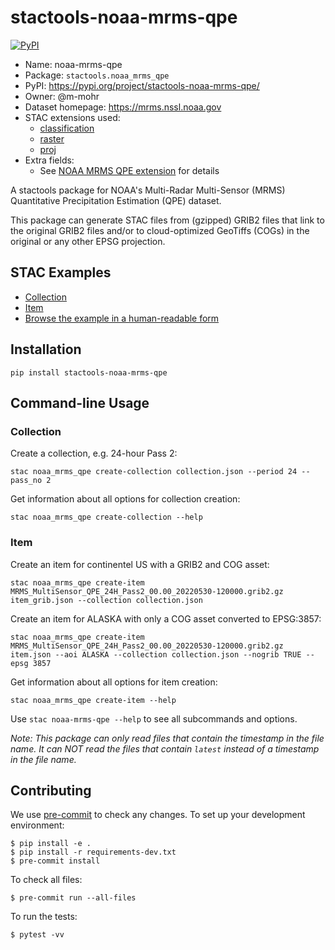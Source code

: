 # stactools-noaa-mrms-qpe

[![PyPI](https://img.shields.io/pypi/v/stactools-noaa-mrms-qpe)](https://pypi.org/project/stactools-noaa-mrms-qpe/)

- Name: noaa-mrms-qpe
- Package: `stactools.noaa_mrms_qpe`
- PyPI: <https://pypi.org/project/stactools-noaa-mrms-qpe/>
- Owner: @m-mohr
- Dataset homepage: <https://mrms.nssl.noaa.gov>
- STAC extensions used:
  - [classification](https://github.com/stac-extensions/classification/)
  - [raster](https://github.com/stac-extensions/raster/)
  - [proj](https://github.com/stac-extensions/projection/)
- Extra fields:
  - See [NOAA MRMS QPE extension](./extension/README.md) for details

A stactools package for NOAA's Multi-Radar Multi-Sensor (MRMS) Quantitative Precipitation Estimation (QPE) dataset.

This package can generate STAC files from (gzipped) GRIB2 files that link to the original GRIB2 files and/or
to cloud-optimized GeoTiffs (COGs) in the original or any other EPSG projection.

## STAC Examples

- [Collection](examples/collection.json)
- [Item](examples/item.json)
- [Browse the example in a human-readable form](https://radiantearth.github.io/stac-browser/#/external/raw.githubusercontent.com/stactools-packages/noaa-mrms-qpe/main/examples/collection.json)

## Installation
```shell
pip install stactools-noaa-mrms-qpe
```

## Command-line Usage

### Collection

Create a collection, e.g. 24-hour Pass 2:

```shell
stac noaa_mrms_qpe create-collection collection.json --period 24 --pass_no 2
```

Get information about all options for collection creation:

```shell
stac noaa_mrms_qpe create-collection --help
```

### Item

Create an item for continentel US with a GRIB2 and COG asset:

```shell
stac noaa_mrms_qpe create-item MRMS_MultiSensor_QPE_24H_Pass2_00.00_20220530-120000.grib2.gz item_grib.json --collection collection.json
```

Create an item for ALASKA with only a COG asset converted to EPSG:3857:

```shell
stac noaa_mrms_qpe create-item MRMS_MultiSensor_QPE_24H_Pass2_00.00_20220530-120000.grib2.gz item.json --aoi ALASKA --collection collection.json --nogrib TRUE --epsg 3857
```

Get information about all options for item creation:

```shell
stac noaa_mrms_qpe create-item --help
```

Use `stac noaa-mrms-qpe --help` to see all subcommands and options.

*Note: This package can only read files that contain the timestamp in the file name. It can NOT read the files that contain `latest` instead of a timestamp in the file name.*

## Contributing

We use [pre-commit](https://pre-commit.com/) to check any changes.
To set up your development environment:

```shell
$ pip install -e .
$ pip install -r requirements-dev.txt
$ pre-commit install
```

To check all files:

```shell
$ pre-commit run --all-files
```

To run the tests:

```shell
$ pytest -vv
```
